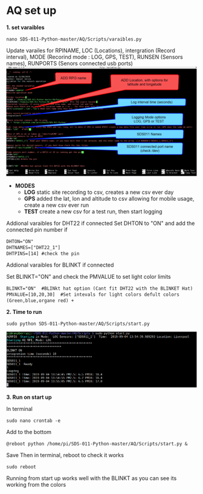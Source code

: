 
# AQ set up

**1. set varaibles**

```
nano SDS-011-Python-master/AQ/Scripts/varaibles.py
```

Update varailes for RPINAME, LOC (Locations), intergration (Record interval), MODE (Recorind mode : LOG, GPS, TEST), RUNSEN (Sensors names), RUNPORTS (Senors connected usb ports)
![Variables](https://github.com/JarvisSan22/SDS-011-Python/blob/master/varaibleExample.png)


- **MODES**
  - **LOG**   static site recording to csv, creates a new csv ever day 
  - **GPS**   added the lat, lon and altitude to csv allowing for mobile usage, create a new csv ever run
  - **TEST**  create a new csv for a test run,  then start logging
  
  
Addional varaibles for DHT22 if connected
Set DHTON to "ON" and add the connected pin number if 

```
DHTON="ON"
DHTNAMES=["DHT22_1"]
DHTPINS=[14] #check the pin
```
Addional varaibles for BLINKT if connected 

Set BLINKT="ON" and check the PMVALUE to set light color limits
```
BLINKT="ON"  #BLINkt hat option (Cant fit DHT22 with the BLINKET Hat)
PMVALUE=[10,20,30]  #Set intevals for light colors defult colors (Green,blue,organe red) +
```

**2. Time to run**


```
sudo python SDS-011-Python-master/AQ/Scripts/start.py

```
![Run](https://github.com/JarvisSan22/SDS-011-Python/blob/master/Runexample.png)

**3. Run on start up**

In terminal
```
sudo nano crontab -e
```
Add to the bottom
```
@reboot python /home/pi/SDS-011-Python-master/AQ/Scripts/start.py &
```
Save
Then in terminal, reboot to check it works
```
sudo reboot
```

Running from start up works well with the BLINKT as you can see its working from the colors 
